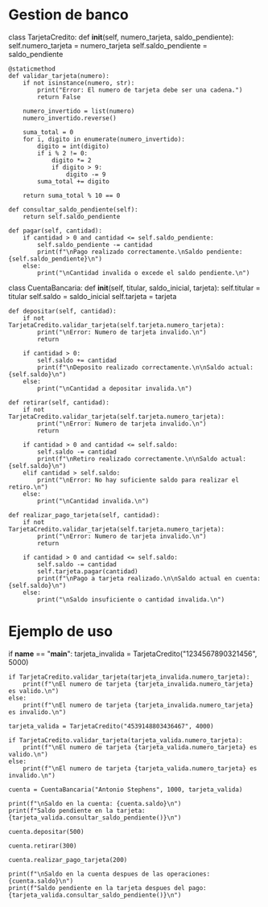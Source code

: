 # Gestion de banco
class TarjetaCredito:
    def __init__(self, numero_tarjeta, saldo_pendiente):
        self.numero_tarjeta = numero_tarjeta
        self.saldo_pendiente = saldo_pendiente

    @staticmethod
    def validar_tarjeta(numero):
        if not isinstance(numero, str):
            print("Error: El numero de tarjeta debe ser una cadena.")
            return False

        numero_invertido = list(numero)
        numero_invertido.reverse()

        suma_total = 0
        for i, digito in enumerate(numero_invertido):
            digito = int(digito)
            if i % 2 != 0:  
                digito *= 2
                if digito > 9:
                    digito -= 9
            suma_total += digito

        return suma_total % 10 == 0

    def consultar_saldo_pendiente(self):
        return self.saldo_pendiente

    def pagar(self, cantidad):
        if cantidad > 0 and cantidad <= self.saldo_pendiente:
            self.saldo_pendiente -= cantidad
            print(f"\nPago realizado correctamente.\nSaldo pendiente: {self.saldo_pendiente}\n")
        else:
            print("\nCantidad invalida o excede el saldo pendiente.\n")

class CuentaBancaria:
    def __init__(self, titular, saldo_inicial, tarjeta):
        self.titular = titular
        self.saldo = saldo_inicial
        self.tarjeta = tarjeta

    def depositar(self, cantidad):
        if not TarjetaCredito.validar_tarjeta(self.tarjeta.numero_tarjeta):
            print("\nError: Numero de tarjeta invalido.\n")
            return

        if cantidad > 0:
            self.saldo += cantidad
            print(f"\nDeposito realizado correctamente.\n\nSaldo actual: {self.saldo}\n")
        else:
            print("\nCantidad a depositar invalida.\n")

    def retirar(self, cantidad):
        if not TarjetaCredito.validar_tarjeta(self.tarjeta.numero_tarjeta):
            print("\nError: Numero de tarjeta invalido.\n")
            return

        if cantidad > 0 and cantidad <= self.saldo:
            self.saldo -= cantidad
            print(f"\nRetiro realizado correctamente.\n\nSaldo actual: {self.saldo}\n")
        elif cantidad > self.saldo:
            print("\nError: No hay suficiente saldo para realizar el retiro.\n")
        else:
            print("\nCantidad invalida.\n")

    def realizar_pago_tarjeta(self, cantidad):
        if not TarjetaCredito.validar_tarjeta(self.tarjeta.numero_tarjeta):
            print("\nError: Numero de tarjeta invalido.\n")
            return

        if cantidad > 0 and cantidad <= self.saldo:
            self.saldo -= cantidad
            self.tarjeta.pagar(cantidad)
            print(f"\nPago a tarjeta realizado.\n\nSaldo actual en cuenta: {self.saldo}\n")
        else:
            print("\nSaldo insuficiente o cantidad invalida.\n")

# Ejemplo de uso
if __name__ == "__main__":
    tarjeta_invalida = TarjetaCredito("1234567890321456", 5000)

    if TarjetaCredito.validar_tarjeta(tarjeta_invalida.numero_tarjeta):
        print(f"\nEl numero de tarjeta {tarjeta_invalida.numero_tarjeta} es valido.\n")
    else:
        print(f"\nEl numero de tarjeta {tarjeta_invalida.numero_tarjeta} es invalido.\n")

    tarjeta_valida = TarjetaCredito("4539148803436467", 4000)

    if TarjetaCredito.validar_tarjeta(tarjeta_valida.numero_tarjeta):
        print(f"\nEl numero de tarjeta {tarjeta_valida.numero_tarjeta} es valido.\n")
    else:
        print(f"\nEl numero de tarjeta {tarjeta_valida.numero_tarjeta} es invalido.\n")

    cuenta = CuentaBancaria("Antonio Stephens", 1000, tarjeta_valida)

    print(f"\nSaldo en la cuenta: {cuenta.saldo}\n")
    print(f"Saldo pendiente en la tarjeta: {tarjeta_valida.consultar_saldo_pendiente()}\n")

    cuenta.depositar(500)

    cuenta.retirar(300)

    cuenta.realizar_pago_tarjeta(200)

    print(f"\nSaldo en la cuenta despues de las operaciones: {cuenta.saldo}\n")
    print(f"Saldo pendiente en la tarjeta despues del pago: {tarjeta_valida.consultar_saldo_pendiente()}\n")
